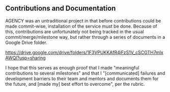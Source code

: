 ## Contributions and Documentation

AGENCY was an untraditional project in that before contributions could be made commit-wise, installation of the service must be done. Because of this, contributions are unfortunately not being tracked in the usual commit/merge/milestone way, but rather through a series of documents in a Google Drive folder.

https://drive.google.com/drive/folders/1F3VPUKKAfR4iFzS1V_cSCGTH7mIxAWQl?usp=sharing

I hope that this serves as enough proof that I made "meaningful contributions to several milestones" and that I "[communicated] failures and development barriers to their team and mentors and documents them for the future, and [made my] best effort to overcome", per the rubric.
